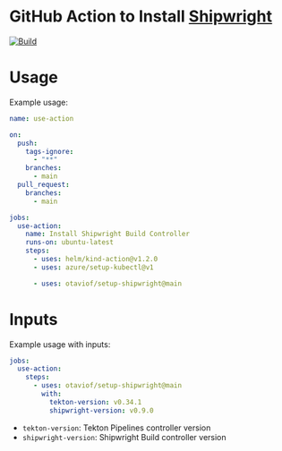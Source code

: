 # GitHub Action to Install [Shipwright][shpBuild]

[![Build][useActionBadgeSVG]](https://github.com/imjasonh/setup-ko/actions/workflows/use-action.yaml)

# Usage

Example usage:

```yml
name: use-action

on:
  push:
    tags-ignore:
      - "**"
    branches:
      - main
  pull_request:
    branches:
      - main

jobs:
  use-action:
    name: Install Shipwright Build Controller
    runs-on: ubuntu-latest
    steps:
      - uses: helm/kind-action@v1.2.0
      - uses: azure/setup-kubectl@v1

      - uses: otaviof/setup-shipwright@main
```

# Inputs

Example usage with inputs:

```yml
jobs:
  use-action:
    steps:
      - uses: otaviof/setup-shipwright@main
        with:
          tekton-version: v0.34.1
          shipwright-version: v0.9.0
```

- `tekton-version`: Tekton Pipelines controller version
- `shipwright-version`: Shipwright Build controller version

[shpBuild]: https://github.com/shipwright-io/build
[useAction]: https://github.com/otaviof/setup-shipwright/actions/workflows/use-action.yaml
[useActionBadgeSVG]:  https://github.com/otaviof/setup-shipwright/actions/workflows/use-action.yaml/badge.svg